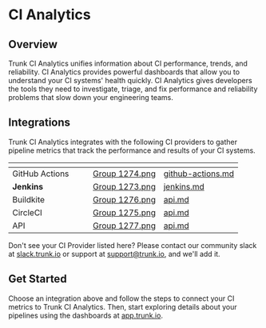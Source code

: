 # CI Analytics

## Overview

Trunk CI Analytics unifies information about CI performance, trends, and reliability. CI Analytics provides powerful dashboards that allow you to understand your CI systems' health quickly. CI Analytics gives developers the tools they need to investigate, triage, and fix performance and reliability problems that slow down your engineering teams.

## Integrations

Trunk CI Analytics integrates with the following CI providers to gather pipeline metrics that track the performance and results of your CI systems.&#x20;

<table data-column-title-hidden data-view="cards"><thead><tr><th></th><th data-hidden></th><th data-hidden></th><th data-hidden data-card-cover data-type="files"></th><th data-hidden data-card-target data-type="content-ref"></th></tr></thead><tbody><tr><td>GitHub Actions</td><td></td><td></td><td><a href="./Group 1274.png">Group 1274.png</a></td><td><a href="setup/github-actions.md">github-actions.md</a></td></tr><tr><td><strong>Jenkins</strong></td><td></td><td></td><td><a href="./Group 1273.png">Group 1273.png</a></td><td><a href="setup/jenkins.md">jenkins.md</a></td></tr><tr><td>Buildkite</td><td></td><td></td><td><a href="./Group 1276.png">Group 1276.png</a></td><td><a href="setup/api.md">api.md</a></td></tr><tr><td>CircleCI</td><td></td><td></td><td><a href="./Group 1275.png">Group 1275.png</a></td><td><a href="setup/api.md">api.md</a></td></tr><tr><td>API</td><td></td><td></td><td><a href="./Group 1277.png">Group 1277.png</a></td><td><a href="setup/api.md">api.md</a></td></tr></tbody></table>

Don't see your CI Provider listed here? Please contact our community slack at [slack.trunk.io](https://slack.trunk.io) or support at [support@trunk.io](mailto:support@trunk.io), and we'll add it.

## Get Started

Choose an integration above and follow the steps to connect your CI metrics to Trunk CI Analytics. Then, start exploring details about your pipelines using the dashboards at [app.trunk.io](https://app.trunk.io).
